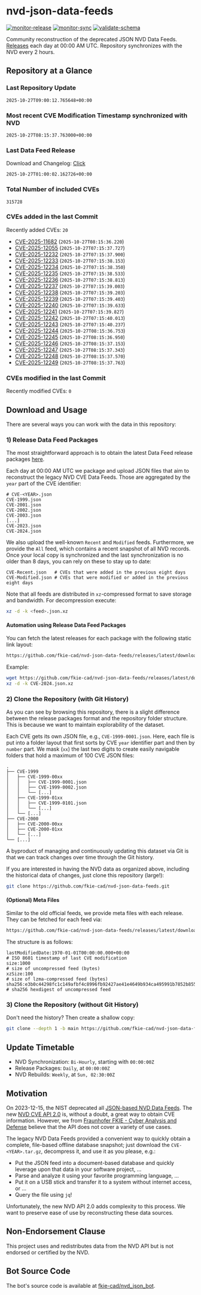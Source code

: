 # nvd-json-data-feeds

[![monitor-release](https://github.com/fkie-cad/nvd-json-data-feeds/actions/workflows/monitor_release.yml/badge.svg)](https://github.com/fkie-cad/nvd-json-data-feeds/actions/workflows/monitor_release.yml)
[![monitor-sync](https://github.com/fkie-cad/nvd-json-data-feeds/actions/workflows/monitor_sync.yml/badge.svg)](https://github.com/fkie-cad/nvd-json-data-feeds/actions/workflows/monitor_sync.yml)
[![validate-schema](https://github.com/fkie-cad/nvd-json-data-feeds/actions/workflows/validate_schema.yml/badge.svg)](https://github.com/fkie-cad/nvd-json-data-feeds/actions/workflows/validate_schema.yml)

Community reconstruction of the deprecated JSON NVD Data Feeds.
[Releases](https://github.com/fkie-cad/nvd-json-data-feeds/releases/latest) each day at 00:00 AM UTC.
Repository synchronizes with the NVD every 2 hours.

## Repository at a Glance

### Last Repository Update

```plain
2025-10-27T09:00:12.765648+00:00
```

### Most recent CVE Modification Timestamp synchronized with NVD

```plain
2025-10-27T08:15:37.763000+00:00
```

### Last Data Feed Release

Download and Changelog: [Click](https://github.com/fkie-cad/nvd-json-data-feeds/releases/latest)

```plain
2025-10-27T01:00:02.162726+00:00
```

### Total Number of included CVEs

```plain
315728
```

### CVEs added in the last Commit

Recently added CVEs: `20`

- [CVE-2025-11682](CVE-2025/CVE-2025-116xx/CVE-2025-11682.json) (`2025-10-27T08:15:36.220`)
- [CVE-2025-12055](CVE-2025/CVE-2025-120xx/CVE-2025-12055.json) (`2025-10-27T07:15:37.727`)
- [CVE-2025-12232](CVE-2025/CVE-2025-122xx/CVE-2025-12232.json) (`2025-10-27T07:15:37.900`)
- [CVE-2025-12233](CVE-2025/CVE-2025-122xx/CVE-2025-12233.json) (`2025-10-27T07:15:38.153`)
- [CVE-2025-12234](CVE-2025/CVE-2025-122xx/CVE-2025-12234.json) (`2025-10-27T07:15:38.350`)
- [CVE-2025-12235](CVE-2025/CVE-2025-122xx/CVE-2025-12235.json) (`2025-10-27T07:15:38.533`)
- [CVE-2025-12236](CVE-2025/CVE-2025-122xx/CVE-2025-12236.json) (`2025-10-27T07:15:38.813`)
- [CVE-2025-12237](CVE-2025/CVE-2025-122xx/CVE-2025-12237.json) (`2025-10-27T07:15:39.003`)
- [CVE-2025-12238](CVE-2025/CVE-2025-122xx/CVE-2025-12238.json) (`2025-10-27T07:15:39.203`)
- [CVE-2025-12239](CVE-2025/CVE-2025-122xx/CVE-2025-12239.json) (`2025-10-27T07:15:39.403`)
- [CVE-2025-12240](CVE-2025/CVE-2025-122xx/CVE-2025-12240.json) (`2025-10-27T07:15:39.633`)
- [CVE-2025-12241](CVE-2025/CVE-2025-122xx/CVE-2025-12241.json) (`2025-10-27T07:15:39.827`)
- [CVE-2025-12242](CVE-2025/CVE-2025-122xx/CVE-2025-12242.json) (`2025-10-27T07:15:40.013`)
- [CVE-2025-12243](CVE-2025/CVE-2025-122xx/CVE-2025-12243.json) (`2025-10-27T07:15:40.237`)
- [CVE-2025-12244](CVE-2025/CVE-2025-122xx/CVE-2025-12244.json) (`2025-10-27T08:15:36.753`)
- [CVE-2025-12245](CVE-2025/CVE-2025-122xx/CVE-2025-12245.json) (`2025-10-27T08:15:36.950`)
- [CVE-2025-12246](CVE-2025/CVE-2025-122xx/CVE-2025-12246.json) (`2025-10-27T08:15:37.153`)
- [CVE-2025-12247](CVE-2025/CVE-2025-122xx/CVE-2025-12247.json) (`2025-10-27T08:15:37.343`)
- [CVE-2025-12248](CVE-2025/CVE-2025-122xx/CVE-2025-12248.json) (`2025-10-27T08:15:37.570`)
- [CVE-2025-12249](CVE-2025/CVE-2025-122xx/CVE-2025-12249.json) (`2025-10-27T08:15:37.763`)


### CVEs modified in the last Commit

Recently modified CVEs: `0`



## Download and Usage

There are several ways you can work with the data in this repository:

### 1) Release Data Feed Packages

The most straightforward approach is to obtain the latest Data Feed release packages [here](https://github.com/fkie-cad/nvd-json-data-feeds/releases/latest).

Each day at 00:00 AM UTC we package and upload JSON files that aim to reconstruct the legacy NVD CVE Data Feeds.
Those are aggregated by the `year` part of the CVE identifier:

```
# CVE-<YEAR>.json
CVE-1999.json
CVE-2001.json
CVE-2002.json
CVE-2003.json
[...]
CVE-2023.json
CVE-2024.json
```

We also upload the well-known `Recent` and `Modified` feeds.
Furthermore, we provide the `All` feed, which contains a recent snapshot of all NVD records.
Once your local copy is synchronized and the last synchronization is no older than 8 days, you can rely on these to stay up to date:

```plain
CVE-Recent.json   # CVEs that were added in the previous eight days
CVE-Modified.json # CVEs that were modified or added in the previous eight days
```

Note that all feeds are distributed in `xz`-compressed format to save storage and bandwidth.
For decompression execute:

```sh
xz -d -k <feed>.json.xz
```

#### Automation using Release Data Feed Packages

You can fetch the latest releases for each package with the following static link layout:

```sh
https://github.com/fkie-cad/nvd-json-data-feeds/releases/latest/download/CVE-<YEAR>.json.xz
```

Example:

```sh
wget https://github.com/fkie-cad/nvd-json-data-feeds/releases/latest/download/CVE-2024.json.xz
xz -d -k CVE-2024.json.xz
```

### 2) Clone the Repository (with Git History)

As you can see by browsing this repository, there is a slight difference between the release packages format and the repository folder structure.
This is because we want to maintain explorability of the dataset.

Each CVE gets its own JSON file, e.g., `CVE-1999-0001.json`.
Here, each file is put into a folder layout that first sorts by CVE `year` identifier part and then by `number` part.
We mask (`xx`) the last two digits to create easily navigable folders that hold a maximum of 100 CVE JSON files:

```plain
.
├── CVE-1999
│   ├── CVE-1999-00xx
│   │   ├── CVE-1999-0001.json
│   │   ├── CVE-1999-0002.json
│   │   └── [...]
│   ├── CVE-1999-01xx
│   │   ├── CVE-1999-0101.json
│   │   └── [...]
│   └── [...]
├── CVE-2000
│   ├── CVE-2000-00xx
│   ├── CVE-2000-01xx
│   └── [...]
└── [...]
```

A byproduct of managing and continuously updating this dataset via Git is that we can track changes over time through the Git history.

If you are interested in having the NVD data as organized above, including the historical data of changes, just clone this repository (large!):

```sh
git clone https://github.com/fkie-cad/nvd-json-data-feeds.git
```

#### (Optional) Meta Files

Similar to the old official feeds, we provide meta files with each release. They can be fetched for each feed via:

```sh
https://github.com/fkie-cad/nvd-json-data-feeds/releases/latest/download/CVE-<YEAR>.meta
```

The structure is as follows:

```plain
lastModifiedDate:1970-01-01T00:00:00.000+00:00                          # ISO 8601 timestamp of last CVE modification
size:1000                                                               # size of uncompressed feed (bytes)
xzSize:100                                                              # size of lzma-compressed feed (bytes)
sha256:e3b0c44298fc1c149afbf4c8996fb92427ae41e4649b934ca495991b7852b855 # sha256 hexdigest of uncompressed feed
```

### 3) Clone the Repository (without Git History)

Don't need the history? Then create a shallow copy:

```sh
git clone --depth 1 -b main https://github.com/fkie-cad/nvd-json-data-feeds.git
```


## Update Timetable

* NVD Synchronization: `Bi-Hourly`, starting with `00:00:00Z`
* Release Packages: `Daily`, at `00:00:00Z`
* NVD Rebuilds: `Weekly`, at `Sun, 02:30:00Z`


## Motivation

On 2023-12-15, the NIST deprecated all [JSON-based NVD Data Feeds](https://nvd.nist.gov/vuln/data-feeds#divRetirementBanner-1).
The new [NVD CVE API 2.0](https://nvd.nist.gov/developers/vulnerabilities) is, without a doubt, a great way to obtain CVE information.
However, we from [Fraunhofer FKIE - Cyber Analysis and Defense](https://www.fkie.fraunhofer.de/en/departments/cad.html) believe that the API does not cover a variety of use cases.

The legacy NVD Data Feeds provided a convenient way to quickly obtain a complete, file-based offline database snapshot; just download the `CVE-<YEAR>.tar.gz`, decompress it, and use it as you please, e.g.:

- Put the JSON feed into a document-based database and quickly leverage upon that data in your software project, ...
- Parse and analyze it using your favorite programming language, ...
- Put it on a USB stick and transfer it to a system without internet access, or ...
- Query the file using `jq`!

Unfortunately, the new NVD API 2.0 adds complexity to this process.
We want to preserve ease of use by reconstructing these data sources.

## Non-Endorsement Clause

This project uses and redistributes data from the NVD API but is not endorsed or certified by the NVD.

## Bot Source Code

The bot's source code is available at [fkie-cad/nvd\_json\_bot](https://github.com/fkie-cad/nvd_json_bot).